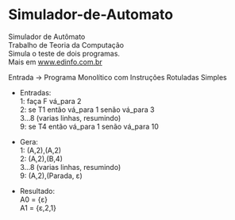 # Simulador-de-Automato
Simulador de Autômato<br>
Trabalho de Teoria da Computação<br>
Simula o teste de dois programas.<br>
Mais em www.edinfo.com.br<br>

Entrada -> Programa Monolítico com Instruções Rotuladas Simples<br>
* Entradas:<br>
1: faça F vá_para 2<br>
2: se T1 então vá_para 1 senão vá_para 3 <br>
3...8 (varias linhas, resumindo)<br>
9: se T4 então vá_para 1 senão vá_para 10<br>

* Gera:<br>
1: (A,2),(A,2)<br>
2: (A,2),(B,4)<br>
3...8 (varias linhas, resumindo)<br>
9: (A,2),(Parada, ε)<br>

* Resultado:<br>
A0 = {ε}<br>
A1 = {ε,2,1}<br>
